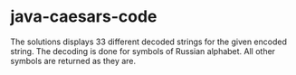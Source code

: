 # java-caesars-code
The solutions displays 33 different decoded strings for the given encoded string. The decoding is done for symbols of Russian alphabet. 
All other symbols are returned as they are. 
